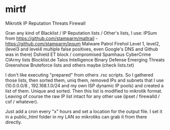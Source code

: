 # mirtf
Mikrotik IP Reputation Threats Firewall

Gran any kind of Blacklist / IP Reputation lists / Other's lists, I use:
IPSum from https://github.com/stamparm/maltrail - https://github.com/stamparm/ipsum
Malware Patrol
Firehol Level 1, level2, (level3 and level4 multiple false positives, even Google's DNS and Github was in there)
Dshield
ET block / compromised
Spamhaus
CyberCrime
CIArmy lists
Blocklist.de
Talos Intelligence
Binary Defense
Emerging Threats
Greenshow 
Bruteforce lists and others maybe (check lists.txt)

I don't like executing "prepared" from others .rsc scripts. So I gathered those lists, then sorted them, uniq them, removed IPs and subnets that I use
(10.0.0.0/8 , 192.168.1.0/24 and my own ISP dynamic IP pools) and created a list of them. Unique and sorted.
Then this list is modified to mikrotik format. Leaving of course the raw IP list intact for any other use (ipset / firewalld / csf / whatever). 

Just add a cron every "x" hours and set a location for the output file. I set it in a public_html folder in my LAN so mikrotiks can grab it from there directly.
